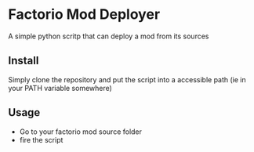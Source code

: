 # Factorio Mod Deployer

A simple python scritp that can deploy a mod from its sources

## Install

Simply clone the repository and put the script into a accessible path (ie in your PATH variable somewhere)

## Usage

* Go to your factorio mod source folder
* fire the script